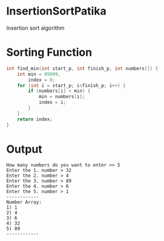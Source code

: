 # InsertionSortPatika
Insertion sort algorithm

# Sorting Function
```c
int find_min(int start_p, int finish_p, int numbers[]) {
    int min = 99999,
        index = 0;
    for (int i = start_p; i<finish_p; i++) {
        if (numbers[i] < min) {
            min = numbers[i];
            index = i;
        }
    }
    return index;
}
```

# Output
```
How many numbers do you want to enter >> 5
Enter the 1. number > 32
Enter the 2. number > 4
Enter the 3. number > 89
Enter the 4. number > 6
Enter the 5. number > 1
------------
Number Array:
1) 1
2) 4
3) 6
4) 32
5) 89
------------
```